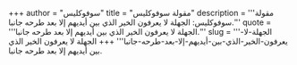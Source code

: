 +++
author = "سوفوكليس"
title = "مقولة سوفوكليس"
description = '''مقولة سوفوكليس: الجهلة لا يعرفون الخير الذي بين أيديهم إلا بعد طرحه جانبا.'''
quote = '''الجهلة لا يعرفون الخير الذي بين أيديهم إلا بعد طرحه جانبا.'''
slug = '''الجهلة-لا-يعرفون-الخير-الذي-بين-أيديهم-إلا-بعد-طرحه-جانبا'''
+++
الجهلة لا يعرفون الخير الذي بين أيديهم إلا بعد طرحه جانبا.
